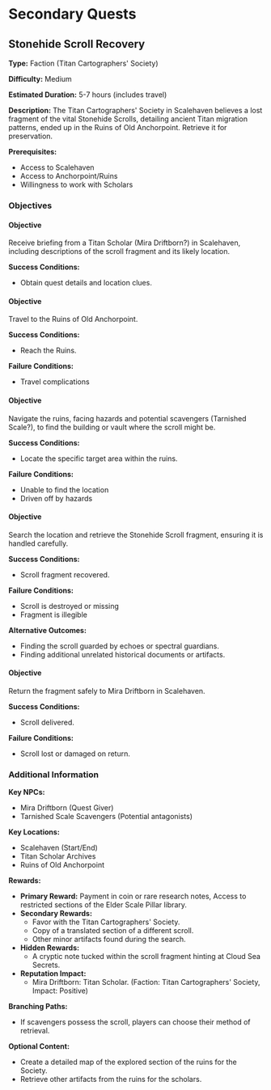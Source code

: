 # Secondary Quests

## Stonehide Scroll Recovery

**Type:** Faction (Titan Cartographers' Society)

**Difficulty:** Medium

**Estimated Duration:** 5-7 hours (includes travel)

**Description:** The Titan Cartographers' Society in Scalehaven believes a lost fragment of the vital Stonehide Scrolls, detailing ancient Titan migration patterns, ended up in the Ruins of Old Anchorpoint. Retrieve it for preservation.

**Prerequisites:**
- Access to Scalehaven
- Access to Anchorpoint/Ruins
- Willingness to work with Scholars

### Objectives

#### Objective

Receive briefing from a Titan Scholar (Mira Driftborn?) in Scalehaven, including descriptions of the scroll fragment and its likely location.

**Success Conditions:**
- Obtain quest details and location clues.

#### Objective

Travel to the Ruins of Old Anchorpoint.

**Success Conditions:**
- Reach the Ruins.

**Failure Conditions:**
- Travel complications

#### Objective

Navigate the ruins, facing hazards and potential scavengers (Tarnished Scale?), to find the building or vault where the scroll might be.

**Success Conditions:**
- Locate the specific target area within the ruins.

**Failure Conditions:**
- Unable to find the location
- Driven off by hazards

#### Objective

Search the location and retrieve the Stonehide Scroll fragment, ensuring it is handled carefully.

**Success Conditions:**
- Scroll fragment recovered.

**Failure Conditions:**
- Scroll is destroyed or missing
- Fragment is illegible

**Alternative Outcomes:**
- Finding the scroll guarded by echoes or spectral guardians.
- Finding additional unrelated historical documents or artifacts.

#### Objective

Return the fragment safely to Mira Driftborn in Scalehaven.

**Success Conditions:**
- Scroll delivered.

**Failure Conditions:**
- Scroll lost or damaged on return.

### Additional Information

**Key NPCs:**
- Mira Driftborn (Quest Giver)
- Tarnished Scale Scavengers (Potential antagonists)

**Key Locations:**
- Scalehaven (Start/End)
- Titan Scholar Archives
- Ruins of Old Anchorpoint

**Rewards:**
- **Primary Reward:** Payment in coin or rare research notes, Access to restricted sections of the Elder Scale Pillar library.
- **Secondary Rewards:**
  - Favor with the Titan Cartographers' Society.
  - Copy of a translated section of a different scroll.
  - Other minor artifacts found during the search.
- **Hidden Rewards:**
  - A cryptic note tucked within the scroll fragment hinting at Cloud Sea Secrets.
- **Reputation Impact:**
  - Mira Driftborn: Titan Scholar. (Faction: Titan Cartographers' Society, Impact: Positive)

**Branching Paths:**
- If scavengers possess the scroll, players can choose their method of retrieval.

**Optional Content:**
- Create a detailed map of the explored section of the ruins for the Society.
- Retrieve other artifacts from the ruins for the scholars.